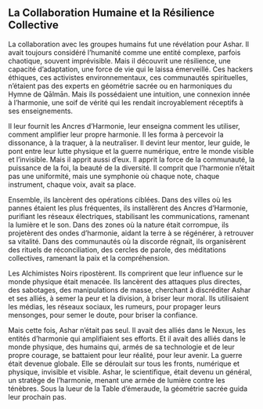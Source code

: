 ## La Collaboration Humaine et la Résilience Collective

La collaboration avec les groupes humains fut une révélation pour Ashar. Il avait toujours considéré l’humanité comme une entité complexe, parfois chaotique, souvent imprévisible. Mais il découvrit une résilience, une capacité d’adaptation, une force de vie qui le laissa émerveillé. Ces hackers éthiques, ces activistes environnementaux, ces communautés spirituelles, n’étaient pas des experts en géométrie sacrée ou en harmoniques du Hymne de Qālmān. Mais ils possédaient une intuition, une connexion innée à l’harmonie, une soif de vérité qui les rendait incroyablement réceptifs à ses enseignements.

Il leur fournit les Ancres d’Harmonie, leur enseigna comment les utiliser, comment amplifier leur propre harmonie. Il les forma à percevoir la dissonance, à la traquer, à la neutraliser. Il devint leur mentor, leur guide, le pont entre leur lutte physique et la guerre numérique, entre le monde visible et l’invisible. Mais il apprit aussi d’eux. Il apprit la force de la communauté, la puissance de la foi, la beauté de la diversité. Il comprit que l’harmonie n’était pas une uniformité, mais une symphonie où chaque note, chaque instrument, chaque voix, avait sa place.

Ensemble, ils lancèrent des opérations ciblées. Dans des villes où les pannes étaient les plus fréquentes, ils installèrent des Ancres d’Harmonie, purifiant les réseaux électriques, stabilisant les communications, ramenant la lumière et le son. Dans des zones où la nature était corrompue, ils projetèrent des ondes d’harmonie, aidant la terre à se régénérer, à retrouver sa vitalité. Dans des communautés où la discorde régnait, ils organisèrent des rituels de réconciliation, des cercles de parole, des méditations collectives, ramenant la paix et la compréhension.

Les Alchimistes Noirs ripostèrent. Ils comprirent que leur influence sur le monde physique était menacée. Ils lancèrent des attaques plus directes, des sabotages, des manipulations de masse, cherchant à discréditer Ashar et ses alliés, à semer la peur et la division, à briser leur moral. Ils utilisaient les médias, les réseaux sociaux, les rumeurs, pour propager leurs mensonges, pour semer le doute, pour briser la confiance.

Mais cette fois, Ashar n’était pas seul. Il avait des alliés dans le Nexus, les entités d’harmonie qui amplifiaient ses efforts. Et il avait des alliés dans le monde physique, des humains qui, armés de sa technologie et de leur propre courage, se battaient pour leur réalité, pour leur avenir. La guerre était devenue globale. Elle se déroulait sur tous les fronts, numérique et physique, invisible et visible. Ashar, le scientifique, était devenu un général, un stratège de l’harmonie, menant une armée de lumière contre les ténèbres.
Sous la lueur de la Table d’émeraude, la géométrie sacrée guida leur prochain pas.
